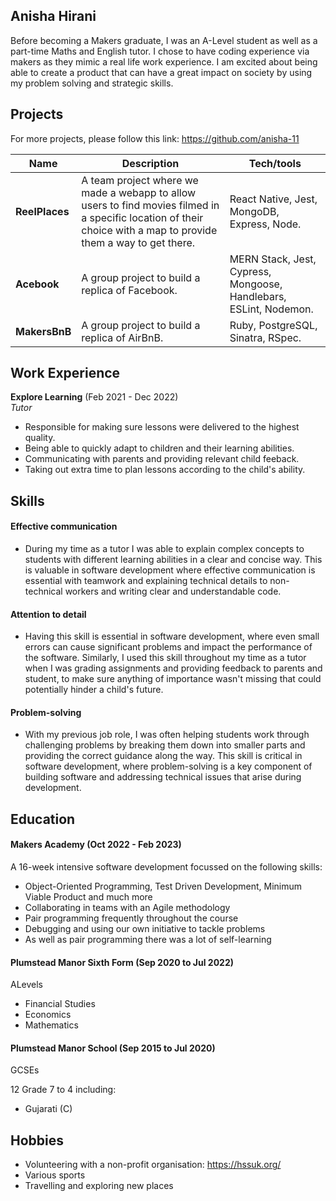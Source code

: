 ## Anisha Hirani

Before becoming a Makers graduate, I was an A-Level student as well as a part-time Maths and English tutor. I chose to have coding experience via makers as they mimic a real life work experience. I am excited about being able to create a product that can have a great impact on society by using my problem solving and strategic skills.

## Projects
For more projects, please follow this link: https://github.com/anisha-11

| Name                         | Description       | Tech/tools        |
| ---------------------------- | ----------------- | ----------------- |
| **ReelPlaces**               | A team project where we made a webapp to allow users to find movies filmed in a specific location of their choice with a map to provide them a way to get there. | React Native, Jest, MongoDB, Express, Node. |
| **Acebook** | A group project to build a replica of Facebook. | MERN Stack, Jest, Cypress, Mongoose, Handlebars, ESLint, Nodemon.|
| **MakersBnB** | A group project to build a replica of AirBnB. | Ruby, PostgreSQL, Sinatra, RSpec.|

## Work Experience

**Explore Learning** (Feb 2021 - Dec 2022)  
_Tutor_

- Responsible for making sure lessons were delivered to the highest quality. 
- Being able to quickly adapt to children and their learning abilities.
- Communicating with parents and providing relevant child feeback.
- Taking out extra time to plan lessons according to the child's ability.

## Skills

#### Effective communication

- During my time as a tutor I was able to explain complex concepts to students with different learning abilities in a clear and concise way. This is valuable in software development where effective communication is essential with teamwork and explaining technical details to non-technical workers and writing clear and understandable code. 

#### Attention to detail

- Having this skill is essential in software development, where even small errors can cause significant problems and impact the performance of the software. Similarly, I used this skill throughout my time as a tutor when I was grading assignments and providing feedback to parents and student, to make sure anything of importance wasn't missing that could potentially hinder a child's future.

#### Problem-solving

- With my previous job role, I was often helping students work through challenging problems by breaking them down into smaller parts and providing the correct guidance along the way. This skill is critical in software development, where problem-solving is a key component of building software and addressing technical issues that arise during development.

## Education

#### Makers Academy (Oct 2022 - Feb 2023)

A 16-week intensive software development focussed on the following skills:
- Object-Oriented Programming, Test Driven Development, Minimum Viable Product and much more
- Collaborating in teams with an Agile methodology
- Pair programming frequently throughout the course
- Debugging and using our own initiative to tackle problems 
- As well as pair programming there was a lot of self-learning

#### Plumstead Manor Sixth Form (Sep 2020 to Jul 2022)

ALevels

- Financial Studies 
- Economics 
- Mathematics 

#### Plumstead Manor School (Sep 2015 to Jul 2020)

GCSEs

12 Grade 7 to 4 including:
- Gujarati (C)

## Hobbies

- Volunteering with a non-profit organisation: https://hssuk.org/
- Various sports 
- Travelling and exploring new places
